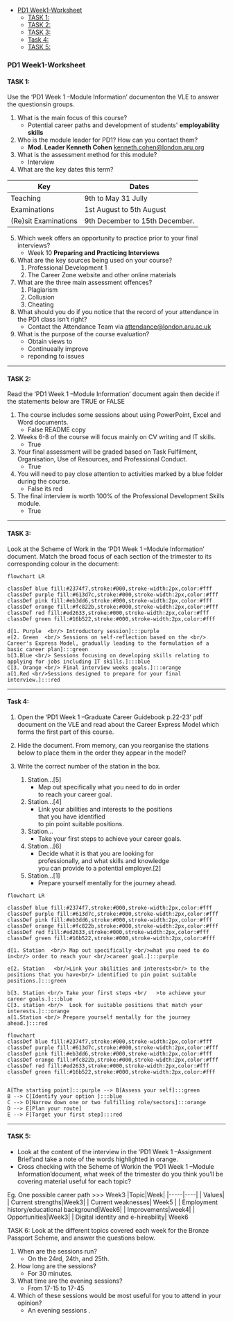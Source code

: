 - [PD1 Week1-Worksheet](#pd1-week1-worksheet)
  - [TASK 1:](#task-1)
  - [TASK 2:](#task-2)
  - [TASK 3:](#task-3)
  - [Task 4:](#task-4)
  - [TASK 5:](#task-5)


### PD1 Week1-Worksheet 
#### TASK 1:  
Use the ‘PD1 Week 1 –Module Information’ documenton the VLE to answer the questionsin groups.
1. What is the main focus of this course?
    - Potential career paths and development of students' **employability skills**
2. Who is the module leader for PD1? How can you contact them?
    - **Mod. Leader Kenneth Cohen** kenneth.cohen@london.aru.org 
3. What is the assessment method for this module? 
    - Interview
4. What are the key dates this term?

|Key | Dates |
|----------|---------------------| 
| Teaching | 9th to May 31 Jully |
|Examinations| 1st August to 5th August|
| (Re)sit Examinations| 9th December to 15th December.
5. Which week offers an opportunity to practice prior to your final interviews?
    - Week 10 **Preparing and Practicing Interviews**
6. What are the key sources being used on your course? 
    1.  Professional Development 1
    2.  The Career Zone website and other online materials 
7. What are the three main assessment offences? 
    1. Plagiarism
    2. Collusion
    3. Cheating
8. What should you do if you notice that the record of your attendance in the PD1 class isn’t right?
    - Contact the Attendance Team via attendance@london.aru.ac.uk 
9. What is the purpose of the course evaluation?
    - Obtain views to 
    - Continueally improve
    - reponding to issues 
      

---
#### TASK 2:  
Read the ‘PD1 Week 1 –Module Information’ document again then decide if the statements below are TRUE or FALSE
1. The course includes some sessions about using PowerPoint, Excel and Word documents.
    - False   README copy
2. Weeks 6-8 of the course will focus mainly on CV writing and IT skills.
    - True
3. Your final assessment will be graded based on Task Fulfilment, Organisation, Use of Resources, and Professional Conduct.
    - True
4. You will need to pay close attention to activities marked by a blue folder during the course.
    - False its red
5. The final interview is worth 100% of the Professional Development Skills module.
    - True
---

#### TASK 3: 

Look at the Scheme of Work in the ‘PD1 Week 1 –Module Information’ document. Match the broad focus of each section of the trimester to its corresponding colour in the document:

```mermaid
flowchart LR

classDef blue fill:#2374f7,stroke:#000,stroke-width:2px,color:#fff
classDef purple fill:#613d7c,stroke:#000,stroke-width:2px,color:#fff
classDef pink fill:#eb3dd6,stroke:#000,stroke-width:2px,color:#fff
classDef orange fill:#fc822b,stroke:#000,stroke-width:2px,color:#fff
classDef red fill:#ed2633,stroke:#000,stroke-width:2px,color:#fff
classDef green fill:#16b522,stroke:#000,stroke-width:2px,color:#fff

d[1. Purple  <br/> Introductory session]:::purple
e[2. Green  <br/> Sessions on self-reflection based on the <br/> Career's Express Model, gradually leading to the formulation of a basic career plan]:::green
b[3.Blue <br/> Sessions focusing on developing skills relating to applying for jobs including IT skills.]:::blue
C[3. Orange <br/> Final interview weeks goals.]:::orange
a[1.Red <br/>Sessions designed to prepare for your final interview.]:::red

```




---

#### Task 4: 
1. Open the ‘PD1 Week 1 –Graduate Career Guidebook p.22-23’ pdf document on the VLE and read about the Career Express Model which forms the first part of this course.
2. Hide the document. From memory, can you reorganise the stations below to place them in the order they appear in the model? 
3. Write the correct number of the station in the box.

    1. Station...[5]
        -  Map out specifically what you need to do in order <br/>to reach your career goal.
    2. Station...[4]
        -  Link your abilities and interests to the positions <br/>that you have identified <br/>to pin point suitable positions.
    3. Station...
        -   Take your first steps to achieve your career goals.
    4. Station...[6]
        -   Decide what it is that  you are looking for <br/> professionally, and what skills and knowledge <br/>you can provide to a potential employer.[2]
    5. Station...[1]
        -   Prepare yourself mentally for the journey ahead.


```mermaid
flowchart LR

classDef blue fill:#2374f7,stroke:#000,stroke-width:2px,color:#fff
classDef purple fill:#613d7c,stroke:#000,stroke-width:2px,color:#fff
classDef pink fill:#eb3dd6,stroke:#000,stroke-width:2px,color:#fff
classDef orange fill:#fc822b,stroke:#000,stroke-width:2px,color:#fff
classDef red fill:#ed2633,stroke:#000,stroke-width:2px,color:#fff
classDef green fill:#16b522,stroke:#000,stroke-width:2px,color:#fff

d[1. Station  <br/> Map out specifically <br/>what you need to do in<br/> order to reach your <br/>career goal.]:::purple

e[2. Station   <br/>Link your abilities and interests<br/> to the positions that you have<br/> identified to pin point suitable positions.]:::green

b[3. Station <br/> Take your first steps <br/   >to achieve your career goals.]:::blue
C[3. station <br/>  Look for suitable positions that match your interests.]:::orange
a[1.Station <br/> Prepare yourself mentally for the journey ahead.]:::red

```




```mermaid
flowchart 
classDef blue fill:#2374f7,stroke:#000,stroke-width:2px,color:#fff
classDef purple fill:#613d7c,stroke:#000,stroke-width:2px,color:#fff
classDef pink fill:#eb3dd6,stroke:#000,stroke-width:2px,color:#fff
classDef orange fill:#fc822b,stroke:#000,stroke-width:2px,color:#fff
classDef red fill:#ed2633,stroke:#000,stroke-width:2px,color:#fff
classDef green fill:#16b522,stroke:#000,stroke-width:2px,color:#fff


A[The starting point]:::purple --> B[Assess your self]:::green
B --> C[Identify your option ]:::blue
C --> D[Narrow down one or two fulfilling role/sectors]:::orange
D --> E[Plan your route]
E --> F[Target your first step]:::red
```
---

#### TASK 5:
- Look at the content of the interview in the ‘PD1 Week 1 –Assignment Brief’and take a note of the words highlighted in orange.
- Cross checking with the Scheme of Workin the ‘PD1 Week 1 –Module Information’document,
what week of the trimester do you think you’ll be covering material useful for each topic?

Eg. One possible career path  >>> Week3
|Topic|Week|
|-----|----|
| Values|
| Current strengths|Week3|
| Current weaknesses| Week5 |
| Employment history/educational background|Week6|
| Improvements|week4|
| Opportunities|Week3|
| Digital identity and e-hireability| Week6


TASK 6: 
Look at the different topics covered each week for the Bronze Passport Scheme, and answer the questions below. 

1. When are the sessions run?
   - On the 24rd, 24th, and 25th.
2. How long are the sessions?
   - For 30 minutes.
3. What time are the evening sessions?
   - From 17-15 to 17-45
4. Which of these sessions would be most useful for you to attend in your opinion?
   - An evening sessions .



